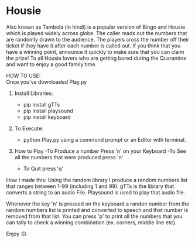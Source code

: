 # Housie
Also known as Tambola (in hindi) is a popular version of Bingo and Housie which is played widely across globe. The caller reads out the numbers that are randomly drawn to the audience. The players cross the number off their ticket if they have it after each number is called out. If you think that you have a winning point, announce it quickly to make sure that you can claim the prize!
To all Housie lovers who are getting bored during the Quarantine and want to enjoy a good family time.

HOW TO USE:  
Once you've downloaded Play.py 

1. Install Libraries:
   - pip install gTTs 
   - pip install playsound 
   - pip install keyboard
   
2. To Execute: 
   - python Play.py using a commond prompt or an Editor with terminal.

3. How to Play
   -To Produce a number Press 'n' on your Keyboard 
   -To See all the numbers that were produced press 'n'
   - To Quit press 'q'
   
How I made this:
Using the random library I produce a random numbers list that ranges between 1-99 (including 1 and 99).
gTTs is the library that converts a string to an audio File.
Playsound is used to play that audio file. 

Whenever the key 'n' is pressed on the keyboard a randon number from the random numbers list is printed and converted to speech and that number is removed from that list. 
You can press 'p' to print all the numbers that you can tally to check a winning combination (ex. corners, middle line etc). 

Enjoy :D. 
